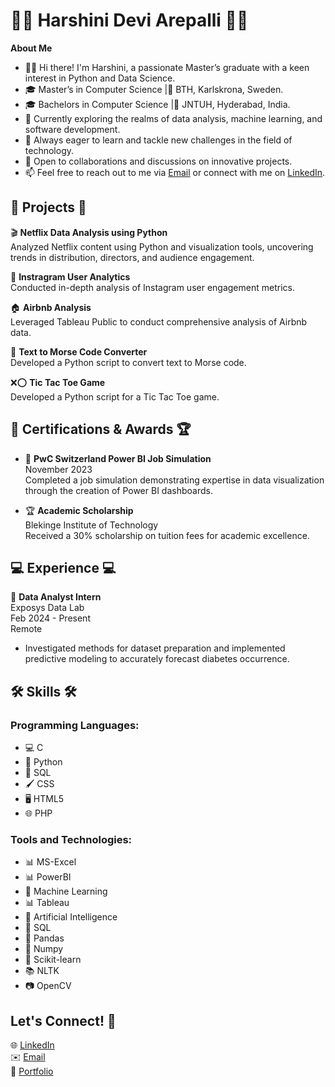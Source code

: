 # 👩‍💻 Harshini Devi Arepalli 👩‍💻

**About Me**

- 👩‍💻 Hi there! I'm Harshini, a passionate Master’s graduate with a keen interest in Python and Data Science.
- 🎓 Master’s in Computer Science |📍 BTH, Karlskrona, Sweden.
- 🎓 Bachelors in Computer Science |📍 JNTUH, Hyderabad, India.
- 💼 Currently exploring the realms of data analysis, machine learning, and software development.
- 🌱 Always eager to learn and tackle new challenges in the field of technology.
- 💬 Open to collaborations and discussions on innovative projects.
- 📫 Feel free to reach out to me via [Email](mailto:harshiniarepalli816@gmail.com) or connect with me on [LinkedIn](https://www.linkedin.com/in/harshini-devi-arepalli).


## 💼 Projects 💼

🎬 **Netflix Data Analysis using Python**  
Analyzed Netflix content using Python and visualization tools, uncovering trends in distribution, directors, and audience engagement.

📸 **Instragram User Analytics**  
Conducted in-depth analysis of Instagram user engagement metrics.

🏠 **Airbnb Analysis**  
Leveraged Tableau Public to conduct comprehensive analysis of Airbnb data.

🔡 **Text to Morse Code Converter**  
Developed a Python script to convert text to Morse code.

❌⭕ **Tic Tac Toe Game**  
Developed a Python script for a Tic Tac Toe game.

## 📜 Certifications & Awards 🏆

- 📜 **PwC Switzerland Power BI Job Simulation**  
  November 2023  
  Completed a job simulation demonstrating expertise in data visualization through the creation of Power BI dashboards.

- 🏆 **Academic Scholarship**  
  Blekinge Institute of Technology  
  Received a 30% scholarship on tuition fees for academic excellence.


## 💻 Experience 💻

💼 **Data Analyst Intern**  
Exposys Data Lab  
Feb 2024 - Present  
Remote  
- Investigated methods for dataset preparation and implemented predictive modeling to accurately forecast diabetes occurrence.



## 🛠️ Skills 🛠️

### Programming Languages:
- 💻 C
- 🐍 Python
- 💾 SQL
- 🖌️ CSS
- 🖥️ HTML5
- 🌐 PHP

### Tools and Technologies:
- 📊 MS-Excel
- 📊 PowerBI
- 🤖 Machine Learning
- 📊 Tableau
- 🧠 Artificial Intelligence
- 💽 SQL
- 🐼 Pandas
- 🔢 Numpy
- 🧠 Scikit-learn
- 📚 NLTK
- 📷 OpenCV

## Let's Connect! 🤝

🌐 [LinkedIn](https://www.linkedin.com/in/harshini-devi-arepalli)  
✉️ [Email](mailto:harshiniarepalli816@gmail.com)  
🔗 [Portfolio](https://harshini-arepalli.github.io/)
